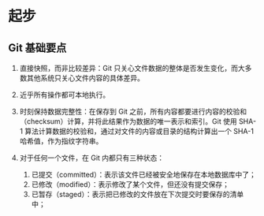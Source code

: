 # 起步

## Git 基础要点

1. 直接快照，而非比较差异：Git 只关心文件数据的整体是否发生变化，而大多数其他系统只关心文件内容的具体差异。

2. 近乎所有操作都可本地执行。

3. 时刻保持数据完整性：在保存到 Git 之前，所有内容都要进行内容的校验和（checksum）计算，并将此结果作为数据的唯一表示和索引。Git 使用 SHA-1 算法计算数据的校验和，通过对文件的内容或目录的结构计算出一个 SHA-1 哈希值，作为指纹字符串。

4. 对于任何一个文件，在 Git 内都只有三种状态：
   1. 已提交（committed）：表示该文件已经被安全地保存在本地数据库中了；
   2. 已修改（modified）：表示修改了某个文件，但还没有提交保存；
   3. 已暂存（staged）：表示把已修改的文件放在下次提交时要保存的清单中；